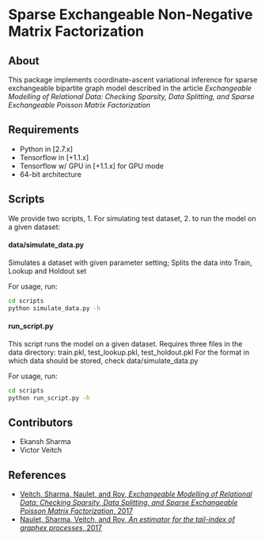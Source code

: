 # Sparse Exchangeable Non-Negative Matrix Factorization

## About

This package implements coordinate-ascent variational inference for sparse exchangeable bipartite graph model described in the article *Exchangeable Modelling of Relational Data: Checking Sparsity, Data Splitting, and Sparse Exchangeable Poisson Matrix Factorization*


## Requirements

* Python in [2.7.x]
* Tensorflow in [+1.1.x]
* Tensorflow w/ GPU in [+1.1.x] for GPU mode
* 64-bit architecture

## Scripts
We provide two scripts, 1. For simulating test dataset, 2. to run the model on a given dataset:

#### data/simulate_data.py
Simulates a dataset with given parameter setting; Splits the data into Train, Lookup and Holdout set

For usage, run:
```bash
cd scripts
python simulate_data.py -h
```

#### run_script.py
This script runs the model on a given dataset.
Requires three files in the data directory: train.pkl, test_lookup.pkl, test_holdout.pkl
For the format in which data should be stored, check data/simulate_data.py

For usage, run: 
```bash
cd scripts
python run_script.py -h
```

## Contributors

* Ekansh Sharma 
* Victor Veitch

## References

* [Veitch, Sharma, Naulet, and Roy, *Exchangeable Modelling of Relational Data: Checking Sparsity, Data Splitting, and Sparse Exchangeable Poisson Matrix Factorization*, 2017](http://victorveitch.com/assets/pdfs/deanon.pdf)
* [Naulet, Sharma, Veitch, and Roy, *An estimator for the tail-index of graphex processes*, 2017](https://arxiv.org/pdf/1712.01745.pdf)